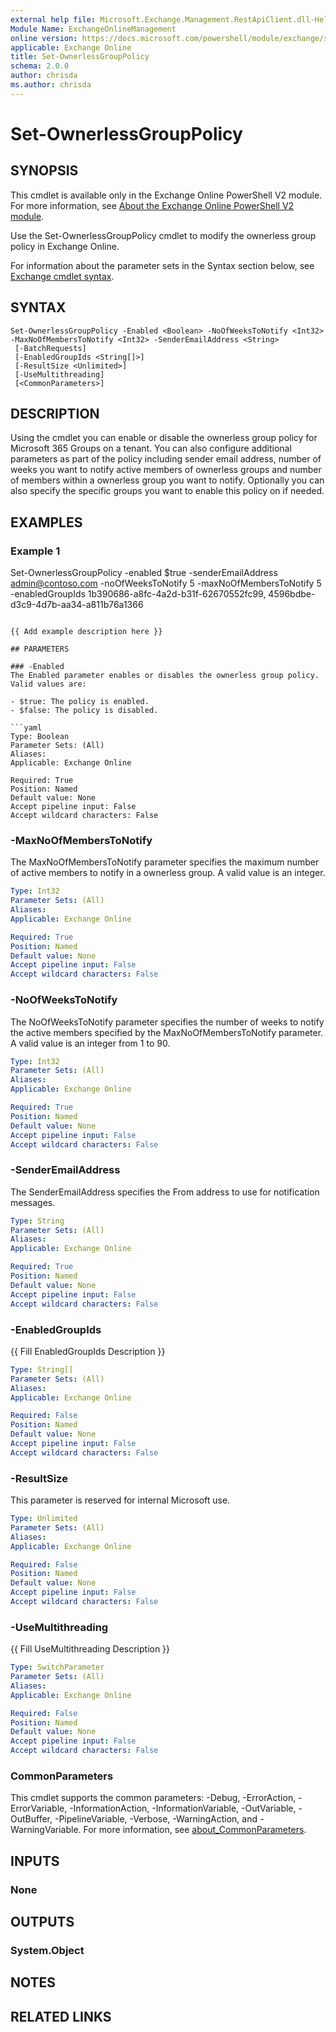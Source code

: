 ```yaml
---
external help file: Microsoft.Exchange.Management.RestApiClient.dll-Help.xml
Module Name: ExchangeOnlineManagement
online version: https://docs.microsoft.com/powershell/module/exchange/set-ownerlessgrouppolicy
applicable: Exchange Online
title: Set-OwnerlessGroupPolicy
schema: 2.0.0
author: chrisda
ms.author: chrisda
---
```


# Set-OwnerlessGroupPolicy

## SYNOPSIS
This cmdlet is available only in the Exchange Online PowerShell V2 module. For more information, see [About the Exchange Online PowerShell V2 module](https://docs.microsoft.com/powershell/exchange/exchange-online-powershell-v2).

Use the Set-OwnerlessGroupPolicy cmdlet to modify the ownerless group policy in Exchange Online.

For information about the parameter sets in the Syntax section below, see [Exchange cmdlet syntax](https://docs.microsoft.com/powershell/exchange/exchange-cmdlet-syntax).

## SYNTAX

```
Set-OwnerlessGroupPolicy -Enabled <Boolean> -NoOfWeeksToNotify <Int32> -MaxNoOfMembersToNotify <Int32> -SenderEmailAddress <String>
 [-BatchRequests]
 [-EnabledGroupIds <String[]>]
 [-ResultSize <Unlimited>]
 [-UseMultithreading]
 [<CommonParameters>]
```

## DESCRIPTION
Using the cmdlet you can enable or disable the ownerless group policy for Microsoft 365 Groups on a tenant. You can also configure additional parameters as part of the policy including sender email address, number of weeks you want to notify active members of ownerless groups and number of members within a ownerless group you want to notify. Optionally you can also specify the specific groups you want to enable this policy on if needed. 

## EXAMPLES

### Example 1
 Set-OwnerlessGroupPolicy -enabled $true 
 -senderEmailAddress admin@contoso.com 
 -noOfWeeksToNotify 5 
 -maxNoOfMembersToNotify 5 
 -enabledGroupIds 1b390686-a8fc-4a2d-b31f-62670552fc99, 4596bdbe-d3c9-4d7b-aa34-a811b76a1366 
```

{{ Add example description here }}

## PARAMETERS

### -Enabled
The Enabled parameter enables or disables the ownerless group policy. Valid values are:

- $true: The policy is enabled.
- $false: The policy is disabled.

```yaml
Type: Boolean
Parameter Sets: (All)
Aliases:
Applicable: Exchange Online

Required: True
Position: Named
Default value: None
Accept pipeline input: False
Accept wildcard characters: False
```

### -MaxNoOfMembersToNotify
The MaxNoOfMembersToNotify parameter specifies the maximum number of active members to notify in a ownerless group. A valid value is an integer.

```yaml
Type: Int32
Parameter Sets: (All)
Aliases:
Applicable: Exchange Online

Required: True
Position: Named
Default value: None
Accept pipeline input: False
Accept wildcard characters: False
```

### -NoOfWeeksToNotify
The NoOfWeeksToNotify parameter specifies the number of weeks to notify the active members specified by the MaxNoOfMembersToNotify parameter. A valid value is an integer from 1 to 90.

```yaml
Type: Int32
Parameter Sets: (All)
Aliases:
Applicable: Exchange Online

Required: True
Position: Named
Default value: None
Accept pipeline input: False
Accept wildcard characters: False
```

### -SenderEmailAddress
The SenderEmailAddress specifies the From address to use for notification messages.

```yaml
Type: String
Parameter Sets: (All)
Aliases:
Applicable: Exchange Online

Required: True
Position: Named
Default value: None
Accept pipeline input: False
Accept wildcard characters: False
```


### -EnabledGroupIds
{{ Fill EnabledGroupIds Description }}

```yaml
Type: String[]
Parameter Sets: (All)
Aliases:
Applicable: Exchange Online

Required: False
Position: Named
Default value: None
Accept pipeline input: False
Accept wildcard characters: False
```

### -ResultSize
This parameter is reserved for internal Microsoft use.

```yaml
Type: Unlimited
Parameter Sets: (All)
Aliases:
Applicable: Exchange Online

Required: False
Position: Named
Default value: None
Accept pipeline input: False
Accept wildcard characters: False
```

### -UseMultithreading
{{ Fill UseMultithreading Description }}

```yaml
Type: SwitchParameter
Parameter Sets: (All)
Aliases:
Applicable: Exchange Online

Required: False
Position: Named
Default value: None
Accept pipeline input: False
Accept wildcard characters: False
```

### CommonParameters
This cmdlet supports the common parameters: -Debug, -ErrorAction, -ErrorVariable, -InformationAction, -InformationVariable, -OutVariable, -OutBuffer, -PipelineVariable, -Verbose, -WarningAction, and -WarningVariable. For more information, see [about_CommonParameters](http://go.microsoft.com/fwlink/?LinkID=113216).

## INPUTS

### None

## OUTPUTS

### System.Object
## NOTES

## RELATED LINKS
